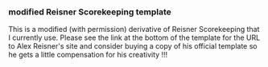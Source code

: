 
### modified Reisner Scorekeeping template

This is a modified (with permission) derivative of Reisner Scorekeeping that I currently use.   Please see the link at the bottom of the template for the URL to Alex Reisner's site and consider buying a copy of his official template so he gets a little compensation for his creativity !!!

